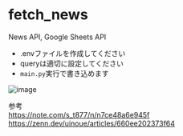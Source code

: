 # fetch_news
News API, Google Sheets API
* .envファイルを作成してください
* queryは適切に設定してください
* ```main.py```実行で書き込めます

![image](https://github.com/user-attachments/assets/1aba0fc9-e993-4f86-a4fc-ca9770e603c9)




参考  
https://note.com/s_t877/n/n7ce48a6e945f  
https://zenn.dev/uinoue/articles/660ee202373f64
